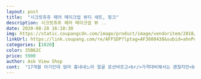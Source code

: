```yaml
---
layout: post 
title:  "시크릿쥬쥬 헤어 메이크업 뷰티 세트, 핑크" 
description: 시크릿쥬쥬 헤어 메이크업 뷰 ..
date: 2020-08-28 16:10:30 
img: https://static.coupangcdn.com/image/product/image/vendoritem/2018/11/09/3603532044/0416e0c6-9d9a-4f35-9e81-652b9864341a.jpg 
linkUrl: https://link.coupang.com/re/AFFSDP?lptag=AF3600438&subid=ahnPublicAsk&pageKey=73887516&itemId=245459064&vendorItemId=70357037661&traceid=V0-113-57b82b17ca807a8e 
categories: [1020] 
color: 35B62C 
price: 5900 
author: Ask View Shop 
cont:  "17개월 아기인데 엄마 흉내내느라 얼굴 로션바르고<br/>가격대비해서는 괜찮지만<br/>가격은 저렴하지만 있을건 다있어요.<br/><br/>거울은 투명필름 벗기셔야 하고<br/>그냥 그러네요.<br/><br/>그래도 아이는 좋아해요.<br/><br/>글고  거울유리 ?역할을 하는 면이 바로 떨어짐요;<br/>금도 가 있고;<br/>내 머리도 빗겨주기도 하고 ㅋ<br/>넘 귀엽고 사랑스럽더라구요 ♡<br/>드라이기는 버튼이 아이가 아무리 눌러도 잘 안돌아가요.<br/><br/>뚜껑은 안여시는게 나을것 같아요.<br/><br/>립스틱 뚜껑 너무 약해요.<br/>.<br/>금방 쪼개질듯.<br/>.<br/><br/>립스틱 뚜컹 향수 뚜껑 꼈다 뺐다 빗으로 머리 빗기<br/>마미 화장대에 올려 달라고 해서 노는걸 엄청 좋아해서<br/>빗으로 빗을때 아플거 같아요.<br/>.<br/><br/>빗은 그냥 플라스틱이라 머리숱이 없는 아이는<br/>빗질하고 따라해서 사줘봤어요<br/>빼놓다가 좀 지나서 이제 서랍 열고 닫고 노는걸  더<br/>사주려고 저렴이 버젼이면서 가성비 괜찮은듯 하여 겟<br/>산지 한달정도 됐는데 잘 쓰구 있고 선물용으로<br/>새상품인데 장난감 부서진곳도 있고<br/>서랍에 넣었다 뺐다 뺀거 여기저기 옮기기도 하고<br/>쉐도우 팁은 그냥 스폰지인데 애가 얼굴에 자꾸 문질러서<br/>쉐도우팁도 자꾸 나뒹구네요<br/>싼맛에 구입했어요.<br/><br/>아기 화장대 서랍이 확 빠져서 맞는 레일도 없고 위험해서<br/>아이 화장대 사줬더니 엄마 흉내 내면서 노는게<br/>아이피부에는 좋지 않을것 같아요.<br/><br/>어른인 제가 있는힘껏 잘 눌러야 한번씩 되네요.<br/><br/>얼마 못쓰고 버릴꺼같아요ㅠㅠ<br/>역시나 배송온지 이틀만에 립스틱 뚜껑은 사라졌고<br/>위험하기도 하고 내장된LED등 정말 고장날듯 하여 ㅋ<br/>이미 개봉한거라 그냥쓰는데<br/>장난감은 아이가 좀 가지고 놀다 흥미를 금방 잃어서<br/>좀 맘에 드는건 해외직구고 더 리얼한건 내년에 다시<br/>좋아하길래 서랍 껴주고 구성품 채워주려고 폭풍 검색<br/>차라리 고무같은 재질이면 나았을것 같네요<br/>착한가격이라 잠깐 놀기에는 괜찮은 아이인것 같구요<br/>하나 더 구매하고 리뷰 올려요^^<br/>했어요 로켓배송이라 담날 슝 오고 ㅎ (로켓이 중독임돠ㅋ)<br/>향수병은 뚜껑 돌려서 여니 플라스틱 가루같은게.<br/>.<br/><br/>" 
---
```

